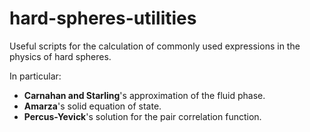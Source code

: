 # hard-spheres-utilities

Useful scripts for the calculation of commonly used expressions in the physics of hard spheres.

In particular:
* **Carnahan and Starling**'s approximation of the fluid phase.
* **Amarza**'s solid equation of state.
* **Percus-Yevick**'s solution for the pair correlation function.
